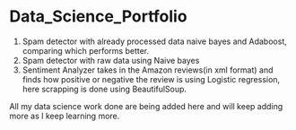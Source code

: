 # Data_Science_Portfolio

1. Spam detector with already processed data naive bayes and Adaboost, comparing which performs better.
2. Spam detector with raw data using Naive bayes
3. Sentiment Analyzer takes in the Amazon reviews(in xml format) and finds how positive or negative the review is using Logistic regression, here scrapping is done using BeautifulSoup.

All my data science work done are being added here and will keep adding more as I keep learning more. 
